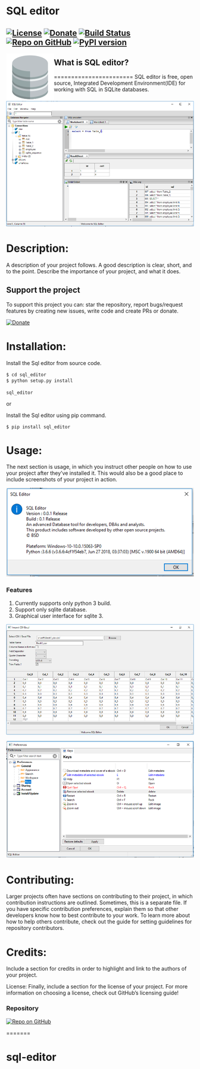 
# SQL editor

[![License](http://img.shields.io/badge/license-MIT-green.svg?style=flat)](./LICENSE)
[![Donate](https://img.shields.io/badge/Donate-PayPal-green.svg)](https://www.paypal.com/cgi-bin/webscr?cmd=_s-xclick&hosted_button_id=EUWCHQJXB9Y2N)
[![Build Status](https://travis-ci.com/struts2spring/sql-editor.svg?branch=master)](https://travis-ci.com/struts2spring/sql-editor)
[![Repo on GitHub](https://img.shields.io/badge/repo-GitHub-3D76C2.svg)](https://github.com/struts2spring/sql-editor)
[![PyPI version](https://badge.fury.io/py/sql-editor.svg)](https://badge.fury.io/py/sql-editor)
----------------------------------------------

<img style="float: left;" src="./src/images/Opal_database.png">     

## What is SQL editor?
=======================
SQL editor is free, open source,  Integrated Development Environment(IDE) for working with SQL in SQLite databases. 


![Screen 1](./docs/images/screen_1.PNG)

# Description: 

A description of your project follows. A good description is clear, short, and to the point. Describe the importance of your project, and what it does.

## Support the project

To support this project you can: star the repository, report bugs/request features by creating new issues, write code and create PRs or donate.

[![Donate](https://img.shields.io/badge/Donate-PayPal-green.svg)](https://www.paypal.com/cgi-bin/webscr?cmd=_s-xclick&hosted_button_id=EUWCHQJXB9Y2N)

# Installation: 

Install the Sql editor from source code.

```shell
$ cd sql_editor
$ python setup.py install

sql_editor
```

or 

Install the Sql editor using pip command.

```
$ pip install sql_editor
```


# Usage: 

The next section is usage, in which you instruct other people on how to use your project after they’ve installed it. This would also be a good place to include screenshots of your project in action.


![Screen 2](./docs/images/screen_2.PNG)

### Features

1. Currently supports only python 3 build.
2. Support only sqlite database.
3. Graphical user interface for sqlite 3.


![Import csv / Excel data](./docs/images/import_csv_excel.PNG)


![Screen 3](./docs/images/screen_3.PNG)

# Contributing: 

Larger projects often have sections on contributing to their project, in which contribution instructions are outlined. Sometimes, this is a separate file. If you have specific contribution preferences, explain them so that other developers know how to best contribute to your work. To learn more about how to help others contribute, check out the guide for setting guidelines for repository contributors.

# Credits: 

Include a section for credits in order to highlight and link to the authors of your project.

License: 
Finally, include a section for the license of your project. For more information on choosing a license, check out GitHub’s licensing guide!

### Repository

[![Repo on GitHub](https://img.shields.io/badge/repo-GitHub-3D76C2.svg)](https://github.com/struts2spring/sql-editor)

=======
# sql-editor

